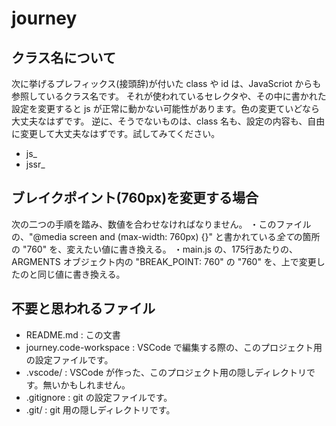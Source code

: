 # journey

## クラス名について

次に挙げるプレフィックス(接頭辞)が付いた class や id は、JavaScriot からも参照しているクラス名です。
それが使われているセレクタや、その中に書かれた設定を変更すると js が正常に動かない可能性があります。色の変更ていどなら大丈夫なはずです。
逆に、そうでないものは、class 名も、設定の内容も、自由に変更して大丈夫なはずです。試してみてください。

- js_
- jssr_


## ブレイクポイント(760px)を変更する場合

次の二つの手順を踏み、数値を合わせなければなりません。
・このファイルの、"@media screen and (max-width: 760px) {}" と書かれている*全て*の箇所の "760" を、変えたい値に書き換える。
・main.js の、175行あたりの、ARGMENTS オブジェクト内の "BREAK_POINT: 760" の "760" を、上で変更したのと同じ値に書き換える。


## 不要と思われるファイル

- README.md : この文書
- journey.code-workspace : VSCode で編集する際の、このプロジェクト用の設定ファイルです。
- .vscode/ : VSCode が作った、このプロジェクト用の隠しディレクトリです。無いかもしれません。
- .gitignore : git の設定ファイルです。
- .git/ : git 用の隠しディレクトリです。